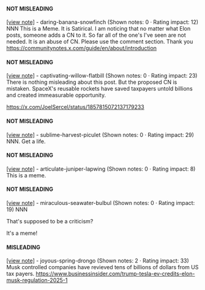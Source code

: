 #### NOT MISLEADING

[[view note]](https://x.com/i/birdwatch/n/1886702161167573341) - daring-banana-snowfinch (Shown notes: 0 · Rating impact: 12)
NNN This is a Meme.  It is Satirical.  I am noticing that no matter what Elon posts, someone adds a CN to it.  So far all of the one's I've seen are not needed.  It is an abuse of CN.  Please use the comment section. Thank you
https://communitynotes.x.com/guide/en/about/introduction

#### NOT MISLEADING

[[view note]](https://x.com/i/birdwatch/n/1886600883275784346) - captivating-willow-flatbill (Shown notes: 0 · Rating impact: 23)
There is nothing misleading about this post. But the proposed CN is mistaken. SpaceX's reusable rockets have saved taxpayers untold billions and created immeasurable opportunity.

https://x.com/JoelSercel/status/1857815072137179233

#### NOT MISLEADING

[[view note]](https://x.com/i/birdwatch/n/1886599329152168170) - sublime-harvest-piculet (Shown notes: 0 · Rating impact: 29)
NNN. Get a life.

#### NOT MISLEADING

[[view note]](https://x.com/i/birdwatch/n/1886538267392458896) - articulate-juniper-lapwing (Shown notes: 0 · Rating impact: 8)
This is a meme.

#### NOT MISLEADING

[[view note]](https://x.com/i/birdwatch/n/1886490787971563704) - miraculous-seawater-bulbul (Shown notes: 0 · Rating impact: 19)
NNN

That's supposed to be a criticism?

It's a meme!

#### MISLEADING

[[view note]](https://x.com/i/birdwatch/n/1886485480054947875) - joyous-spring-drongo (Shown notes: 2 · Rating impact: 33)
Musk controlled companies have revieved tens of billions of dollars from US tax payers. https://www.businessinsider.com/trump-tesla-ev-credits-elon-musk-regulation-2025-1

